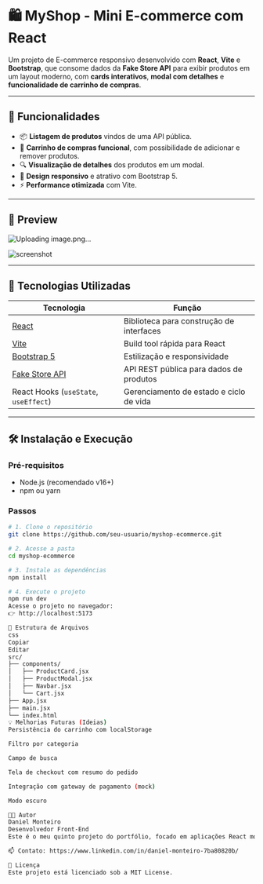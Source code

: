 # 🛍️ MyShop - Mini E-commerce com React

Um projeto de E-commerce responsivo desenvolvido com **React**, **Vite** e **Bootstrap**, que consome dados da **Fake Store API** para exibir produtos em um layout moderno, com **cards interativos**, **modal com detalhes** e **funcionalidade de carrinho de compras**.

---

## 🚀 Funcionalidades

- 📦 **Listagem de produtos** vindos de uma API pública.
- 🛒 **Carrinho de compras funcional**, com possibilidade de adicionar e remover produtos.
- 🔍 **Visualização de detalhes** dos produtos em um modal.
- 🎨 **Design responsivo** e atrativo com Bootstrap 5.
- ⚡ **Performance otimizada** com Vite.

---

## 📸 Preview
![Uploading image.png…]()


![screenshot](./src/assets/screenshot.png) <!-- Substitua por uma captura real, se desejar -->

---

## 🧪 Tecnologias Utilizadas

| Tecnologia      | Função                                        |
|-----------------|-----------------------------------------------|
| [React](https://reactjs.org/)          | Biblioteca para construção de interfaces |
| [Vite](https://vitejs.dev/)            | Build tool rápida para React             |
| [Bootstrap 5](https://getbootstrap.com/) | Estilização e responsividade             |
| [Fake Store API](https://fakestoreapi.com/) | API REST pública para dados de produtos |
| React Hooks (`useState`, `useEffect`)  | Gerenciamento de estado e ciclo de vida  |

---

## 🛠️ Instalação e Execução

### Pré-requisitos

- Node.js (recomendado v16+)
- npm ou yarn

### Passos

```bash
# 1. Clone o repositório
git clone https://github.com/seu-usuario/myshop-ecommerce.git

# 2. Acesse a pasta
cd myshop-ecommerce

# 3. Instale as dependências
npm install

# 4. Execute o projeto
npm run dev
Acesse o projeto no navegador:
👉 http://localhost:5173

📁 Estrutura de Arquivos
css
Copiar
Editar
src/
├── components/
│   ├── ProductCard.jsx
│   ├── ProductModal.jsx
│   ├── Navbar.jsx
│   └── Cart.jsx
├── App.jsx
├── main.jsx
└── index.html
💡 Melhorias Futuras (Ideias)
Persistência do carrinho com localStorage

Filtro por categoria

Campo de busca

Tela de checkout com resumo do pedido

Integração com gateway de pagamento (mock)

Modo escuro

👨‍💻 Autor
Daniel Monteiro
Desenvolvedor Front-End
Este é o meu quinto projeto do portfólio, focado em aplicações React modernas e responsivas.

📫 Contato: https://www.linkedin.com/in/daniel-monteiro-7ba80820b/

📄 Licença
Este projeto está licenciado sob a MIT License.
